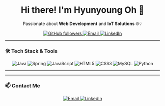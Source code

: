<h1 align="center">Hi there! I'm Hyunyoung Oh 👋</h1>

<p align="center">
  Passionate about <strong>Web Development</strong> and <strong>IoT Solutions</strong> 🌐💡
</p>

<p align="center">
  <a href="https://github.com/hyunn0o">
    <img src="https://img.shields.io/github/followers/hyunn0o?label=Followers&style=social" alt="GitHub followers" />
  </a>
  <a href="mailto:oh0777235@example.com">
    <img src="https://img.shields.io/badge/Email-D14836?style=flat&logo=gmail&logoColor=white" alt="Email" />
  </a>
  <a href="https://www.linkedin.com/in/hyunyoung-oh-292603277/">
    <img src="https://img.shields.io/badge/LinkedIn-0A66C2?style=flat&logo=linkedin&logoColor=white" alt="LinkedIn" />
  </a>
</p>

---

### 🛠 Tech Stack & Tools

<p align="center">
  <img src="https://img.shields.io/badge/Java-007396?style=flat&logo=java&logoColor=white" alt="Java" />
  <img src="https://img.shields.io/badge/Spring-6DB33F?style=flat&logo=spring&logoColor=white" alt="Spring" />
  <img src="https://img.shields.io/badge/JavaScript-F7DF1E?style=flat&logo=javascript&logoColor=black" alt="JavaScript" />
  <img src="https://img.shields.io/badge/HTML5-E34F26?style=flat&logo=html5&logoColor=white" alt="HTML5" />
  <img src="https://img.shields.io/badge/CSS3-1572B6?style=flat&logo=css3&logoColor=white" alt="CSS3" />
  <img src="https://img.shields.io/badge/MySQL-4479A1?style=flat&logo=mysql&logoColor=white" alt="MySQL" />
  <img src="https://img.shields.io/badge/Python-3776AB?style=flat&logo=python&logoColor=white" alt="Python" />
</p>

---

<!-- ### 🔥 My GitHub Stats -->

<!-- <p align="center">
  <img src="https://github-readme-stats.vercel.app/api?username=hyunn0o&show_icons=true&theme=radical" alt="GitHub stats" />
</p> -->

---

### 📫 Contact Me

<p align="center">
  <a href="mailto:oh0777235@example.com">
    <img src="https://img.shields.io/badge/Email-D14836?style=flat&logo=gmail&logoColor=white" alt="Email" />
  </a>
  <a href="https://www.linkedin.com/in/hyunyoung-oh-292603277/">
    <img src="https://img.shields.io/badge/LinkedIn-0A66C2?style=flat&logo=linkedin&logoColor=white" alt="LinkedIn" />
  </a>
</p>
